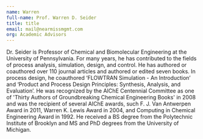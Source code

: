 ```yaml
---
name: Warren
full-name: Prof. Warren D. Seider
title: title
email: mail@nearmissmgmt.com
org: Academic Advisors
---
```

  
Dr. Seider is Professor of Chemical and Biomolecular Engineering at the University of Pennsylvania. For many years, he has contributed to the fields of process analysis, simulation, design, and control. He has authored or coauthored over 110 journal articles and authored or edited seven books. In process design, he coauthored ‘FLOWTRAN Simulation - An Introduction’ and ‘Product and Process Design Principles: Synthesis, Analysis, and Evaluation’. He was recognized by the AIChE Centennial Committee as one of 'Thirty Authors of Groundbreaking Chemical Engineering Books' in 2008 and was the recipient of several AIChE awards, such F. J. Van Antwerpen Award in 2011, Warren K. Lewis Award in 2004, and Computing in Chemical Engineering Award in 1992.  He received a BS degree from the Polytechnic Institute of Brooklyn and MS and PhD degrees from the University of Michigan.
